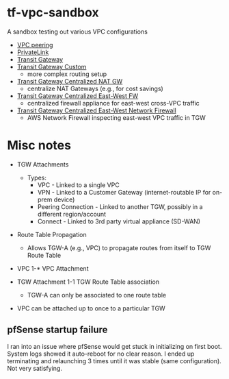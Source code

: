 # tf-vpc-sandbox

A sandbox testing out various VPC configurations

- [VPC peering](vpc-peering)
- [PrivateLink](private-link)
- [Transit Gateway](transit-gateway)
- [Transit Gateway Custom](transit-gateway-custom)
    - more complex routing setup
- [Transit Gateway Centralized NAT GW](transit-gateway-centralized-nat)
  - centralize NAT Gateways (e.g., for cost savings)
- [Transit Gateway Centralized East-West FW](transit-gateway-centralized-east-west-ec2-fw)
  - centralized firewall appliance for east-west cross-VPC traffic
- [Transit Gateway Centralized East-West Network Firewall](transit-gateway-centralized-east-west-net-fw)
  - AWS Network Firewall inspecting east-west VPC traffic in TGW
  

# Misc notes


- TGW Attachments
  - Types:
    - VPC - Linked to a single VPC
    - VPN - Linked to a Customer Gateway (internet-routable IP for on-prem device)
    - Peering Connection - Linked to another TGW, possibly in a different region/account
    - Connect - Linked to 3rd party virtual appliance (SD-WAN)
- Route Table Propagation
  - Allows TGW-A (e.g., VPC) to propagate routes from itself to TGW Route Table

- VPC 1-* VPC Attachment
- TGW Attachment 1-1 TGW Route Table association
  - TGW-A can only be associated to one route table
- VPC can be attached up to once to a particular TGW 

## pfSense startup failure

I ran into an issue where pfSense would get stuck in initializing on first boot.
System logs showed it auto-reboot for no clear reason. I ended up terminating
and relaunching 3 times until it was stable (same configuration). Not very
satisfying.